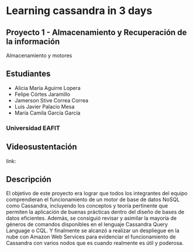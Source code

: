 # Learning cassandra in 3 days
## Proyecto 1 - Almacenamiento y Recuperación de la información
Almacenamiento y motores
## Estudiantes
- Alicia María Aguirre Lopera
- Felipe Córtes Jaramillo
- Jamerson Stive Correa Correa
- Luis Javier Palacio Mesa
- María Camila García García
### Universidad EAFIT
## Videosustentación
link: 
## Descripción
El objetivo de este proyecto era lograr que todos los integrantes del equipo comprendieran el funcionamiento de un motor de base de datos NoSQL como Cassandra, incluyendo los conceptos y teoría pertinente que permiten la aplicación de buenas prácticas dentro del diseño de bases de datos eficientes. Además, se consiguió revisar y asimilar la mayoría de géneros de comandos disponibles en el lenguaje Cassandra Query Language o CQL. Y finalmente se alcanzó a realizar un despliegue en la nube con Amazon Web Services para evidenciar el funcionamiento de Cassandra con varios nodos que es cuando realmente es útil y poderosa.
